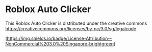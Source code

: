 # Roblox Auto Clicker
This Roblox Auto Clicker is distributed under the creative commons 
https://creativecommons.org/licenses/by-nc/3.0/sg/legalcode

(https://img.shields.io/badge/License-Attribution--NonCommercial%203.0%20Singapore-brightgreen)
